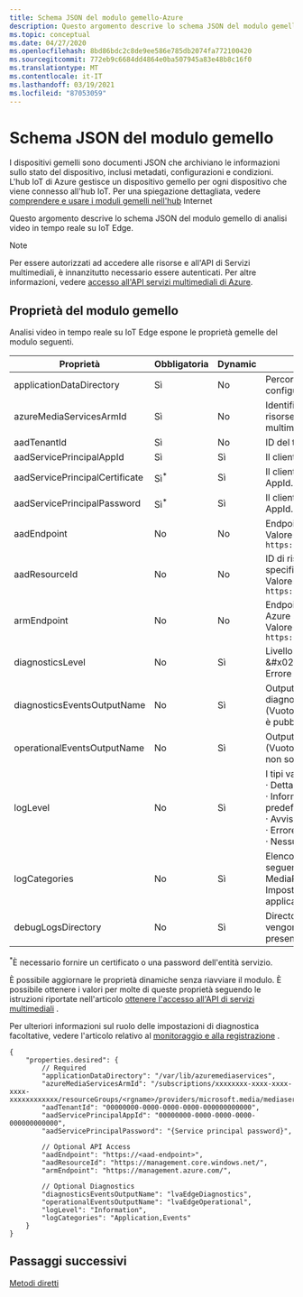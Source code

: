 ```yaml
---
title: Schema JSON del modulo gemello-Azure
description: Questo argomento descrive lo schema JSON del modulo gemello di analisi video in tempo reale su IoT Edge.
ms.topic: conceptual
ms.date: 04/27/2020
ms.openlocfilehash: 8bd86bdc2c8de9ee586e785db2074fa772100420
ms.sourcegitcommit: 772eb9c6684dd4864e0ba507945a83e48b8c16f0
ms.translationtype: MT
ms.contentlocale: it-IT
ms.lasthandoff: 03/19/2021
ms.locfileid: "87053059"
---
```

# <a name="module-twin-json-schema"></a>Schema JSON del modulo gemello

I dispositivi gemelli sono documenti JSON che archiviano le informazioni sullo stato del dispositivo, inclusi metadati, configurazioni e condizioni. L'hub IoT di Azure gestisce un dispositivo gemello per ogni dispositivo che viene connesso all'hub IoT. Per una spiegazione dettagliata, vedere [comprendere e usare i moduli gemelli nell'hub](../../iot-hub/iot-hub-devguide-module-twins.md) Internet

Questo argomento descrive lo schema JSON del modulo gemello di analisi video in tempo reale su IoT Edge.

> [!NOTE]
> Per essere autorizzati ad accedere alle risorse e all'API di Servizi multimediali, è innanzitutto necessario essere autenticati. Per altre informazioni, vedere [accesso all'API servizi multimediali di Azure](../latest/media-services-apis-overview.md#accessing-the-azure-media-services-api).

## <a name="module-twin-properties"></a>Proprietà del modulo gemello

Analisi video in tempo reale su IoT Edge espone le proprietà gemelle del modulo seguenti. 

|Proprietà |Obbligatoria |Dynamic |Descrizione |
|---|---|---|---|
|applicationDataDirectory |Sì |No |Percorso di un volume montato per la configurazione permanente. |
|azureMediaServicesArmId |Sì |No |Identificatore univoco di gestione risorse di Azure per l'account di servizi multimediali.|
|aadTenantId |Sì |No |ID del tenant Azure AD del cliente.|
|aadServicePrincipalAppId |Sì |Sì |Il cliente ha creato Azure AD AppId.|
|aadServicePrincipalCertificate |Sì<sup>*</sup>  |Sì |Il cliente ha creato Azure AD certificato AppId.|
|aadServicePrincipalPassword |Sì<sup>*</sup>  |Sì |Il cliente ha creato Azure AD password AppId.|
|aadEndpoint |No |No |Endpoint Azure AD specifico del cloud. <br/>Valore predefinito: `https://login.microsoftonline.com` |
|aadResourceId |No |No |ID di risorsa e destinatari di Azure AD specifici del cloud <br/>Valore predefinito: `https://management.core.windows.net/` |
|armEndpoint |No |No |Endpoint di gestione delle risorse di Azure specifico per il cloud. <br/>Valore predefinito: `https://management.azure.com/` |
|diagnosticsLevel |No |Sì |Livello di dettaglio degli eventi: <br/>&#x02758 informazioni; Avviso &#x02758; Errore &#x02758; &#x02758 critico; Nessuno |
|diagnosticsEventsOutputName |No |Sì |Output dell'hub per gli eventi di diagnostica. <br/>(Vuoto significa che la diagnostica non è pubblicata)|
|operationalEventsOutputName|No|Sì|Output dell'hub per gli eventi operativi.<br/>(Vuoto indica che gli eventi operativi non sono pubblicati)
|logLevel|No|Sì|I tipi validi sono: <br/>&#x000B7; Dettagliato<br/>&#x000B7; Informazioni (impostazione predefinita)<br/>&#x000B7; Avviso<br/>&#x000B7; Errore<br/>&#x000B7; Nessuno|
|logCategories|No|Sì|Elenco delimitato da virgole dei seguenti elementi: Application, MediaPipeline, Events <br/>Impostazione predefinita: applicazione, eventi|
|debugLogsDirectory|No|Sì|Directory per i log di debug. Se vengono generati log, se non sono presenti i log di debug sono disabilitati.

<sup>*</sup>È necessario fornire un certificato o una password dell'entità servizio. 

È possibile aggiornare le proprietà dinamiche senza riavviare il modulo. È possibile ottenere i valori per molte di queste proprietà seguendo le istruzioni riportate nell'articolo [ottenere l'accesso all'API di servizi multimediali](../latest/access-api-howto.md) . 

Per ulteriori informazioni sul ruolo delle impostazioni di diagnostica facoltative, vedere l'articolo relativo al [monitoraggio e alla registrazione](monitoring-logging.md) .

```
{ 
    "properties.desired": { 
        // Required 
        "applicationDataDirectory": "/var/lib/azuremediaservices", 
        "azureMediaServicesArmId": "/subscriptions/xxxxxxxx-xxxx-xxxx-xxxx-xxxxxxxxxxxx/resourceGroups/<rgname>/providers/microsoft.media/mediaservices/<ams_account>", 
        "aadTenantId": "00000000-0000-0000-0000-000000000000", 
        "aadServicePrincipalAppId": "00000000-0000-0000-0000-000000000000", 
        "aadServicePrincipalPassword": "{Service principal password}", 

        // Optional API Access 
        "aadEndpoint": "https://<aad-endpoint>", 
        "aadResourceId": "https://management.core.windows.net/", 
        "armEndpoint": "https://management.azure.com/", 
        
        // Optional Diagnostics 
        "diagnosticsEventsOutputName": "lvaEdgeDiagnostics",
        "operationalEventsOutputName": "lvaEdgeOperational",
        "logLevel": "Information",
        "logCategories": "Application,Events"
    } 
} 
```

## <a name="next-steps"></a>Passaggi successivi

[Metodi diretti](direct-methods.md)
